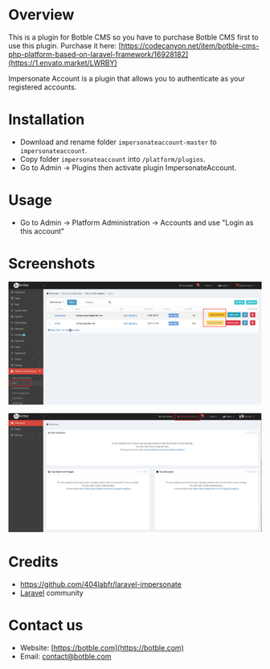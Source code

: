 # Overview
This is a plugin for Botble CMS so you have to purchase Botble CMS first to use this plugin. 
Purchase it here: [https://codecanyon.net/item/botble-cms-php-platform-based-on-laravel-framework/16928182](https://1.envato.market/LWRBY)

Impersonate Account is a plugin that allows you to authenticate as your registered accounts.

# Installation
- Download and rename folder `impersonateaccount-master` to `impersonateaccount`.
- Copy folder `impersonateaccount` into `/platform/plugins`.
- Go to Admin -> Plugins then activate plugin ImpersonateAccount.

# Usage
- Go to Admin -> Platform Administration -> Accounts and use "Login as this account"

# Screenshots

![Screenshot](https://raw.githubusercontent.com/botble/impersonate/master/public/images/screenshot-1.png)

![Screenshot](https://raw.githubusercontent.com/botble/impersonate/master/public/images/screenshot-2.png)

# Credits
- https://github.com/404labfr/laravel-impersonate
- [Laravel](https://github.com/laravel/framework) community

# Contact us
- Website: [https://botble.com](https://botble.com)
- Email: [contact@botble.com](mailto:contact@botble.com)
